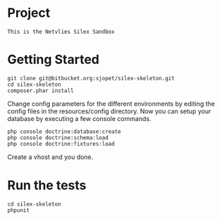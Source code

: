 # Project
    This is the Netvlies Silex Sandbox

# Getting Started

    git clone git@bitbucket.org:sjopet/silex-skeleton.git
    cd silex-skeleton
    composer.phar install

Change config parameters for the different environments by editing the config files in the resources/config directory.
Now you can setup your database by executing a few console commands.

    php console doctrine:database:create
    php console doctrine:schema:load
    php console doctrine:fixtures:load

Create a vhost and you done.

# Run the tests

    cd silex-skeleton
    phpunit
